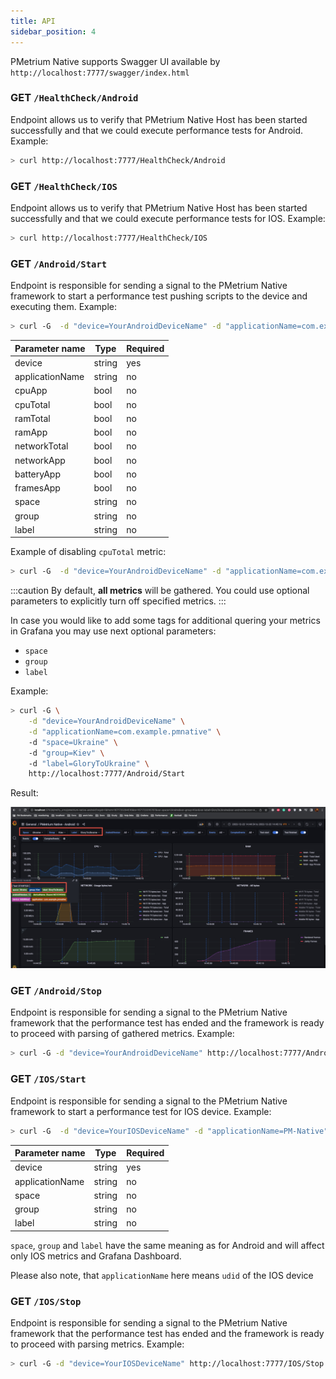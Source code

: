 ```yaml
---
title: API
sidebar_position: 4
---
```


PMetrium Native supports Swagger UI available by `http://localhost:7777/swagger/index.html`

### GET `/HealthCheck/Android`

Endpoint allows us to verify that PMetrium Native Host has been started successfully and that we could execute performance tests for Android. Example:

```bash
> curl http://localhost:7777/HealthCheck/Android
```
    
### GET `/HealthCheck/IOS`

Endpoint allows us to verify that PMetrium Native Host has been started successfully and that we could execute performance tests for IOS. Example:

```bash
> curl http://localhost:7777/HealthCheck/IOS
```

### GET `/Android/Start`

Endpoint is responsible for sending a signal to the PMetrium Native framework to start a performance test pushing scripts to the device and executing them. Example:

```bash
> curl -G  -d "device=YourAndroidDeviceName" -d "applicationName=com.example.pmnative" http://localhost:7777/Android/Start
```

| Parameter name  | Type   | Required |
|-----------------|--------|----------|
| device          | string | yes      |
| applicationName | string | no       |
| cpuApp          | bool   | no       |
| cpuTotal        | bool   | no       |
| ramTotal        | bool   | no       |
| ramApp          | bool   | no       |
| networkTotal    | bool   | no       |
| networkApp      | bool   | no       |
| batteryApp      | bool   | no       |
| framesApp       | bool   | no       |
| space           | string | no       |
| group           | string | no       |
| label           | string | no       |

Example of disabling `cpuTotal` metric:
```bash
> curl -G  -d "device=YourAndroidDeviceName" -d "applicationName=com.example.pmnative" -d "cpuTotal=false" http://localhost:7777/Android/Start
```

:::caution 
By default, **all metrics** will be gathered. You could use optional parameters to explicitly turn off specified metrics.
:::

In case you would like to add some tags for additional quering your metrics in Grafana you may use next optional parameters:
- `space`
- `group`
- `label`

Example:

```bash
> curl -G \
    -d "device=YourAndroidDeviceName" \
	-d "applicationName=com.example.pmnative" \ 
	-d "space=Ukraine" \ 
	-d "group=Kiev" \ 
	-d "label=GloryToUkraine" \ 
	http://localhost:7777/Android/Start
```

Result:

![image](./04-pmetrium-api/tags.jpg)

### GET `/Android/Stop`

Endpoint is responsible for sending a signal to the PMetrium Native framework that the performance test has ended and the framework is ready to proceed with parsing of gathered metrics. Example: 

```bash
> curl -G -d "device=YourAndroidDeviceName" http://localhost:7777/Android/Stop
```

### GET `/IOS/Start`

Endpoint is responsible for sending a signal to the PMetrium Native framework to start a performance test for IOS device. Example:

```bash
> curl -G  -d "device=YourIOSDeviceName" -d "applicationName=PM-Native" http://localhost:7777/IOS/Start
```

| Parameter name  | Type   | Required |
|-----------------|--------|----------|
| device          | string | yes      |
| applicationName | string | no       |
| space           | string | no       |
| group           | string | no       |
| label           | string | no       |

`space`, `group` and `label` have the same meaning as for Android and will affect only IOS metrics and Grafana Dashboard. 

Please also note, that `applicationName` here means `udid` of the IOS device

### GET `/IOS/Stop`

Endpoint is responsible for sending a signal to the PMetrium Native framework that the performance test has ended and the framework is ready to proceed with parsing metrics. Example:

```bash
> curl -G -d "device=YourIOSDeviceName" http://localhost:7777/IOS/Stop
```